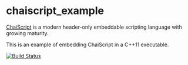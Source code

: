 # chaiscript_example

[ChaiScript](http://chaiscript.com/) is a modern header-only embeddable scripting language with growing maturity.

This is an example of embedding ChaiScript in a C++11 executable.

[![Build Status](https://travis-ci.org/d-led/chaiscript_example.svg?branch=master)](https://travis-ci.org/d-led/chaiscript_example)
